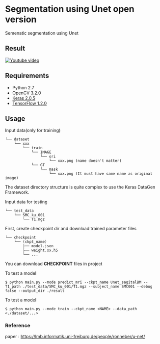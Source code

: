 # Segmentation using Unet open version

Semenatic segmentation using Unet  

## Result

[![Youtube video](https://img.youtube.com/vi/GYoyzB7aoK4/0.jpg)](https://youtu.be/GYoyzB7aoK4?t=24)
  
## Requirements

- Python 2.7
- OpenCV 3.2.0
- [Keras 2.0.5](https://github.com/fchollet/keras)
- [TensorFlow 1.2.0](https://github.com/tensorflow/tensorflow)

## Usage  

Input data(only for training)

    └── dataset
        └── xxx
            └── train
                └── IMAGE
                    └── ori
                        └── xxx.png (name doesn't matter)
                └── GT
                    └── mask
                        └── xxx.png (It must have same name as original image)

The dataset directory structure is quite complex to use the Keras DataGen Framework.

Input data for testing

    └── test_data
        └── SMC_ku_001
            └── T1.mgz
        
First, create checkpoint dir and download trained parameter files  

    └── checkpoint
        └── (ckpt_name)
            ├── model.json 
            ├── weight.xx.h5
            └── ...

You can download **CHECKPOINT** files in project
  
To test a model

    $ python main.py --mode predict_mri --ckpt_name Unet_sagitalBM --T1_path ./test_data/SMC_ku_001/T1.mgz --subject_name SMC001 --debug false --output_dir ./result

To test a model

    $ python main.py --mode train --ckpt_name <NAME> --data_path <./dataset/...>


### Reference
paper : https://lmb.informatik.uni-freiburg.de/people/ronneber/u-net/  

